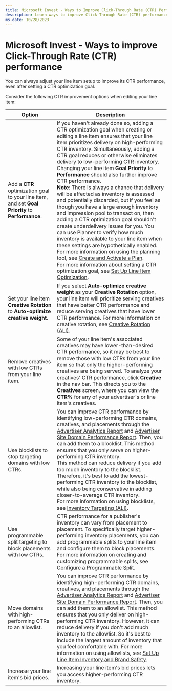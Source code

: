 ```yaml
---
title: Microsoft Invest - Ways to Improve Click-Through Rate (CTR) Performance
description: Learn ways to improve Click-Through Rate (CTR) performance.
ms.date: 10/28/2023
---
```


# Microsoft Invest - Ways to improve Click-Through Rate (CTR) performance

You can always adjust your line item setup to improve its CTR performance, even after setting a CTR optimization goal.

Consider the following CTR improvement options when editing your line item:

| Option | Description |
|--|--|
| Add a **CTR** optimization goal to your line item, and set **Goal Priority** to **Performance**. | If you haven't already done so, adding a CTR optimization goal when creating or editing a line item ensures that your line item prioritizes delivery on high-performing CTR inventory. Simultaneously, adding a CTR goal reduces or otherwise eliminates delivery to low-performing CTR inventory. Changing your line item **Goal Priority** to **Performance** should also further improve CTR performance. <br> **Note**: There is always a chance that delivery will be affected as inventory is assessed and potentially discarded, but if you feel as though you have a large enough inventory and impression pool to transact on, then adding a CTR optimization goal shouldn't create underdelivery issues for you. You can use Planner to verify how much inventory is available to your line item when these settings are hypothetically enabled. For more information on using the planning tool, see [Create and Activate a Plan](create-and-activate-a-plan.md). <br> For more information about setting a CTR optimization goal, see [Set Up Line Item Optimization](set-up-line-item-optimization.md). |
| Set your line item **Creative Rotation** to **Auto-optimize creative weight**. | If you select **Auto-optimize creative weight** as your **Creative Rotation** option, your line item will prioritize serving creatives that have better CTR performance and reduce serving creatives that have lower CTR performance. For more information on creative rotation, see [Creative Rotation (ALI)](creative-rotation-ali.md). |
| Remove creatives with low CTRs from your line item. | Some of your line item's associated creatives may have lower-than-desired CTR performance, so it may be best to remove those with low CTRs from your line item so that only the higher-performing creatives are being served. To analyze your creatives' CTR performance, click **Creative** in the nav bar. This directs you to the **Creatives** screen, where you can view the **CTR%** for any of your advertiser's or line item's creatives. |
| Use blocklists to stop targeting domains with low CTRs. | You can improve CTR performance by identifying low-performing CTR domains, creatives, and placements through the [Advertiser Analytics Report](advertiser-analytics-report.md) and [Advertiser Site Domain Performance Report](site-domain-performance.md). Then, you can add them to a blocklist. This method ensures that you only serve on higher-performing CTR inventory. <br>This method can reduce delivery if you add too much inventory to the blocklist. Therefore, it's best to add the lowest-performing CTR inventory to the blocklist, while also being conservative in adding closer-to-average CTR inventory.<br> For more information on using blocklists, see [Inventory Targeting (ALI)](inventory-targeting-ali.md). |
| Use programmable split targeting to block placements with low CTRs. | CTR performance for a publisher's inventory can vary from placement to placement. To specifically target higher-performing inventory placements, you can add programmable splits to your line item and configure them to block placements. <br> For more information on creating and customizing programmable splits, see [Configure a Programmable Split](configure-a-programmable-split.md). |
| Move domains with high-performing CTRs to an allowlist. | You can improve CTR performance by identifying high-performing CTR domains, creatives, and placements through the [Advertiser Analytics Report](advertiser-analytics-report.md) and [Advertiser Site Domain Performance Report](site-domain-performance.md). Then, you can add them to an allowlist. This method ensures that you only deliver on high-performing CTR inventory. However, it can reduce delivery if you don't add much inventory to the allowlist. So it's best to include the largest amount of inventory that you feel comfortable with. For more information on using allowlists, see [Set Up Line Item Inventory and Brand Safety](set-up-line-item-inventory-and-brand-safety.md). |
| Increase your line item's bid prices. | Increasing your line item's bid prices lets you access higher-performing CTR inventory. |
